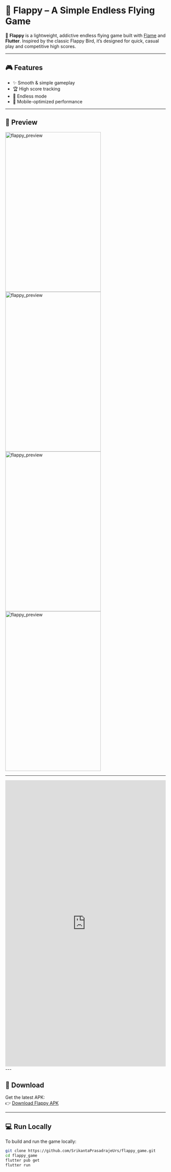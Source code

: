 # 🐤 Flappy – A Simple Endless Flying Game

🚀 **Flappy** is a lightweight, addictive endless flying game built with [Flame](https://flame-engine.org/) and **Flutter**. Inspired by the classic Flappy Bird, it’s designed for quick, casual play and competitive high scores.

---

## 🎮 Features

- ✨ Smooth & simple gameplay  
- 🏆 High score tracking  
- 🔁 Endless mode  
- 📱 Mobile-optimized performance

---

## 📸 Preview

<img src="https://github.com/user-attachments/assets/869f82d3-1d75-41ef-ad41-72e4c13ddc36" alt="flappy_preview" width="300" height="500" />
<img src="https://github.com/user-attachments/assets/ac864798-b513-494e-9b40-e4f7c59934ae" alt="flappy_preview" width="300" height="500" />
<img src="https://github.com/user-attachments/assets/e2fd6e35-386e-4aee-ba24-9378e033aab4" alt="flappy_preview" width="300" height="500" />
<img src="https://github.com/user-attachments/assets/447dcc55-1688-4957-89ad-7e0504ef94a0" alt="flappy_preview" width="300" height="500" />

---
<iframe src="https://www.linkedin.com/embed/feed/update/urn:li:ugcPost:7345435223112749057?collapsed=1" height="896" width="504" frameborder="0" allowfullscreen="" title="Embedded post"></iframe>
---

## 📲 Download

Get the latest APK:  
👉 [Download Flappy APK](https://drive.google.com/file/d/1BQoe2esI4iSUd86oz4ZTfnNSg-bIIE67/view?usp=drive_link)

---

## 💻 Run Locally

To build and run the game locally:

```bash
git clone https://github.com/SrikantaPrasadrajeUrs/flappy_game.git
cd flappy_game
flutter pub get
flutter run
